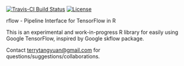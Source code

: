 [![Travis-CI Build Status](https://travis-ci.org/terrytangyuan/rflow.svg?branch=master)](https://travis-ci.org/terrytangyuan/rflow)
[![License](http://img.shields.io/:license-mit-blue.svg?style=flat)](http://badges.mit-license.org)

rflow - Pipeline Interface for TensorFlow in R

This is an experimental and work-in-progress R library for easily using Google TensorFlow, inspired by Google skflow package.  

Contact terrytangyuan@gmail.com for questions/suggestions/collaborations. 
